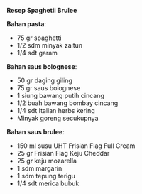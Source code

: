 **Resep Spaghetii Brulee**

**Bahan pasta**:
- 75 gr spaghetti
- 1/2 sdm minyak zaitun
- 1/4 sdt garam

**Bahan saus bolognese**:
- 50 gr daging giling
- 75 gr saus bolognese
- 1 siung bawang putih cincang
- 1/2 buah bawang bombay cincang
- 1/4 sdt Italian herbs kering
- Minyak goreng secukupnya

**Bahan saus brulee**:
- 150 ml susu UHT Frisian Flag Full Cream
- 25 gr Frisian Flag Keju Cheddar
- 25 gr keju mozarella
- 1 sdm margarin
- 1 sdm tepung terigu
- 1/4 sdt merica bubuk

  
